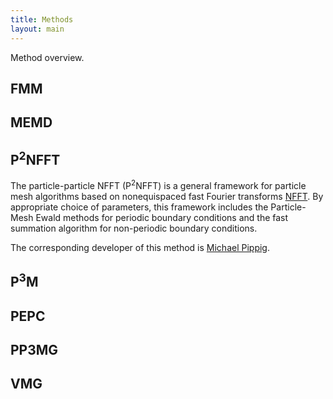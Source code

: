 ```yaml
---
title: Methods
layout: main
---
```


Method overview.

## FMM

## MEMD

## P<sup>2</sup>NFFT
The particle-particle NFFT (P<sup>2</sup>NFFT) is a general framework for particle mesh
algorithms based on nonequispaced fast Fourier transforms [NFFT](http://www.nfft.org).
By appropriate choice of parameters, this framework includes the Particle-Mesh Ewald methods
for periodic boundary conditions and the fast summation algorithm
for non-periodic boundary conditions.

The corresponding developer of this method is [Michael Pippig](./support.md#mpip).

## P<sup>3</sup>M

## PEPC

## PP3MG

## VMG
